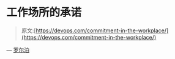 # 工作场所的承诺

> 原文:[https://devops.com/commitment-in-the-workplace/](https://devops.com/commitment-in-the-workplace/)

— [罗尔泊](https://devops.com/author/breselman/)